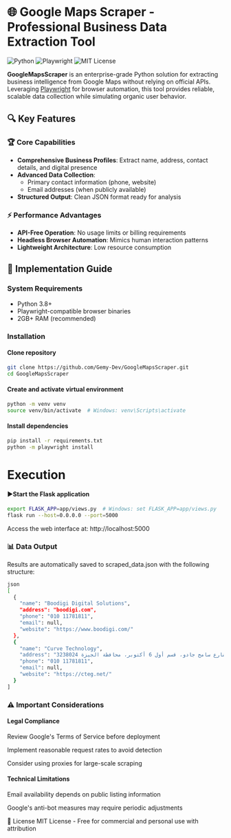# 🌐 Google Maps Scraper - Professional Business Data Extraction Tool

![Python](https://img.shields.io/badge/Python-3.8%2B-blue)
![Playwright](https://img.shields.io/badge/Playwright-1.30%2B-green)
![MIT License](https://img.shields.io/badge/License-MIT-orange)

**GoogleMapsScraper** is an enterprise-grade Python solution for extracting business intelligence from Google Maps without relying on official APIs. Leveraging [Playwright](https://playwright.dev/) for browser automation, this tool provides reliable, scalable data collection while simulating organic user behavior.

## 🔍 Key Features

### 🏆 Core Capabilities
- **Comprehensive Business Profiles**: Extract name, address, contact details, and digital presence
- **Advanced Data Collection**:
  - Primary contact information (phone, website)
  - Email addresses (when publicly available)
- **Structured Output**: Clean JSON format ready for analysis

### ⚡ Performance Advantages
- **API-Free Operation**: No usage limits or billing requirements
- **Headless Browser Automation**: Mimics human interaction patterns
- **Lightweight Architecture**: Low resource consumption

## 🚀 Implementation Guide

### System Requirements
- Python 3.8+
- Playwright-compatible browser binaries
- 2GB+ RAM (recommended)

### Installation


#### Clone repository
```bash
git clone https://github.com/Gemy-Dev/GoogleMapsScraper.git
cd GoogleMapsScraper
```
#### Create and activate virtual environment
```bash
python -m venv venv
source venv/bin/activate  # Windows: venv\Scripts\activate
```
#### Install dependencies
```bash
pip install -r requirements.txt
python -m playwright install
```
# Execution


#### ▶️Start the Flask application
```bash
export FLASK_APP=app/views.py  # Windows: set FLASK_APP=app/views.py
flask run --host=0.0.0.0 --port=5000
```
Access the web interface at: http://localhost:5000

### 📊 Data Output
Results are automatically saved to scraped_data.json with the following structure:
```bash
json
[
  {
    "name": "Boodigi Digital Solutions",
    "address": "boodigi.com",
    "phone": "010 11781811",
    "email": null,
    "website": "https://www.boodigi.com/"
  },
  {
    "name": "Curve Technology",
    "address": "السياحية السادسة، 190 شارع سامح جادو، قسم أول 6 أكتوبر، محافظة الجيزة 3238024",
    "phone": "010 11781811",
    "email": null,
    "website": "https://cteg.net/"
  }
]
```
### ⚠️ Important Considerations

#### Legal Compliance
Review Google's Terms of Service before deployment

Implement reasonable request rates to avoid detection

Consider using proxies for large-scale scraping

#### Technical Limitations
Email availability depends on public listing information

Google's anti-bot measures may require periodic adjustments

📜 License
MIT License - Free for commercial and personal use with attribution
